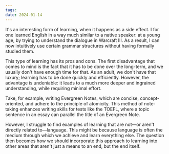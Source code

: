 ```yaml
---
tags: 
date: 2024-01-14
---
```

It's an interesting form of learning, when it happens as a side effect. I for one learned English in a way much similar to a native speaker: at a young age, by trying to understand the dialogue in Warcraft III. As a result, I can now intuitively use certain grammar structures without having formally studied them.

This type of learning has its pros and cons. The first disadvantage that comes to mind is the fact that it has to be done over the long-term, and we usually don't have enough time for that. As an adult, we don't have that luxury; learning has to be done quickly and efficiently. However, the advantage is undeniable: it leads to a much more deeper and ingrained understanding, while requiring minimal effort.

Take, for example, writing Evergreen Notes, which are concise, concept-oriented, and adhere to the principle of atomicity. This method of note-taking enhances writing skills for tests like the TOEFL, where a topic sentence in an essay can parallel the title of an Evergreen Note.

However, I struggle to find examples of learning that are not—or aren't directly related to—language. This might be because language is often the medium through which we achieve and learn everything else. The question then becomes how we should incorporate this approach to learning into other areas that aren't just a means to an end, but the end itself.